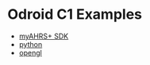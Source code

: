 

# Odroid C1 Examples

* [myAHRS+ SDK](../common_cpp)
* [python](../common_python)
* [opengl](opengles_20)
